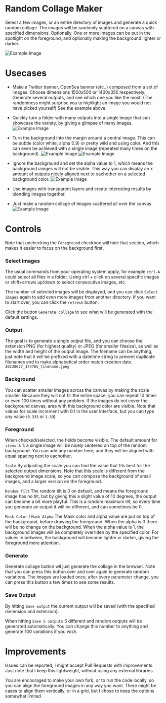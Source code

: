 Random Collage Maker
================
Select a few images, or an entire directory of images and generate a quick random collage.
The images will be randomly scattered on a canvas with specified dimensions.
Optionally, One or more images can be put in the spotlight on the foreground, and optionally making the background lighter or darker.

![Example Image](astrattas_1500x500.jpeg)

# Usecases

- Make a Twitter banner, OpenSea banner (etc..) composed from a set of images. Choose dimensions 1500x500 or 1400x350 respectively. Generate several outputs, and see which one you like the most. (The randomness might surprise you to highlight an image you would not have picked yourself)
See the example above.

- Quickly turn a folder with many outputs into a single image that can showcase the variety, by giving a glimpse of many images.
![Example Image](attraction.jpeg)

- Turn the background into the margin around a central image. This can be subtle (color white, alpha 0.9) or pretty wild and using color. And this can even be achieved with a single image (repeated many times on the background).
![Example Image](bw_with_red_bg.jpeg)
![Example Image](plots.jpeg)

- Ignore the background and set the alpha value to 1, which means the background iamges will not be visible.
This way you can display an x amount of outputs nicely aligned next to eachother on a selected background color.
![Example Image](layers.jpeg)

- Use images with transparent layers and create interesting results by blending images together.

- Just make a random collage of images scattered all over the canvas
![Example Image](vacation_photos.jpeg)


# Controls
Note that unchecking the `Foreground` checkbox will hide that section, which makes it easier to focus on the background first.

### Select images
The usual commands from your operating system apply, for example `ctrl-A` could select all files in a folder.
Using ctrl + click on several specific images or shift+arrows up/down to select consecutive images, etc.

The number of selected images will be displayed, and you can click `Select images` again to add even more images from another directory.
If you want to start over, you can click the `refresh` button.

Click the button `Generate collage` to see what will be generated with the default settings.

### Output 
The goal is to generate a single output file, and you can choose the extension PNG (for highest quality) or JPEG (for smaller filesize), as well as the width and height of the output image. 
The filename can be anything, just note that it will be prefixed with a datetime string to prevent duplicate filenames and to make alphabetical order match creation date. `20230627_174705_filename.jpeg`

### Background
You can scatter smaller images across the canvas by making the scale smaller. 
Because they will not fill the entire space, you can repeat 10 times or even 100 times without any problem.
If the images do not cover the background canvas, area with this background color are visible.
Note that values for scale increment with 0.1 in the user interface, but you can type any value (`0.335` or `1.59`)

### Foreground 
When checked/selected, the fields become visible. The default amount for `items` is 1: a single image will be nicely centered on top of the random background. 
You can add any number here, and they will be aligned with equal spacing next to eachother.

`Scale` By adjusting the scale you can find the value that fits best for the selected output dimensions. Note that this scale is different from the background image scale, so you can compose the background of small images, and a larger version on the foreground.

`Random Tilt` The random tilt is 0 on default, and means the foreground image has no tilt, but by giving this a slight value of 10 degrees, the output can become a bit more playful. 
This is a random maximum tilt, so every time you generate an output it will be different, and can sometimes be 0.

`Mask Color` / `Mask Alpha` The Mask color and alpha value are put on top of the background, before drawing the foreground. 
When the alpha is 0 there will be no change on the background. When the alpha value is 1, the background images will be completely overriden by the specified color. 
For values in between, the background will become lighter or darker, giving the foreground more attention.


### Generate
Generate collage button wil just generate the collage in the browser. Note that you can press this button over and over again to generate random variations.
The images are loaded once, after every parameter change, you can press this button a few times to see some results.


### Save Output
By hitting `Save output` the current output will be saved (with the specified dimension and extension).

When hitting `Save 5 outputs` 5 different and random outputs will be generated automatically. You can change this number to anything and generate 100 variations if you wish.


# Improvements
Issues can be reported, I might accept Pull Requests with improvements. Just note that I keep this lightweight, without using any external libraries.

You are encouraged to make your own fork, or to run the code locally, so you can align the foreground images in any way you want. There might be cases to align them vertically, or in a grid, but I chose to keep the options somewhat limited 

